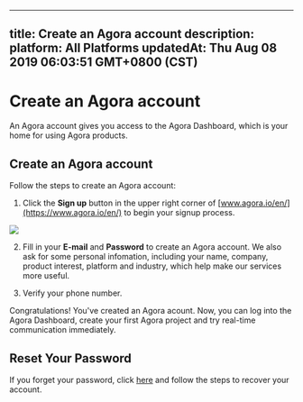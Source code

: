 
---
title: Create an Agora account
description: 
platform: All Platforms
updatedAt: Thu Aug 08 2019 06:03:51 GMT+0800 (CST)
---
# Create an Agora account
An Agora account gives you access to the Agora Dashboard, which is your home for using Agora products. 

## Create an Agora account
Follow the steps to create an Agora account:

1. Click the **Sign up** button in the upper right corner of [www.agora.io/en/](https://www.agora.io/en/) to begin your signup process.

 ![](https://web-cdn.agora.io/docs-files/1552448166731)

2. Fill in your **E-mail** and **Password** to create an Agora account. We also ask for some personal infomation, including your name, company, product interest, platform and industry, which help make our services more useful.

3. Verify your phone number.

Congratulations! You've created an Agora acount. Now, you can log into the Agora Dashboard, create your first Agora project and try real-time communication immediately.

<a name = "Reset_Your_Password"></a > 
## Reset Your Password

If you forget your password, click [here](https://dashboard.agora.io/forgetPassword?lang=en) and follow the steps to recover your account.
